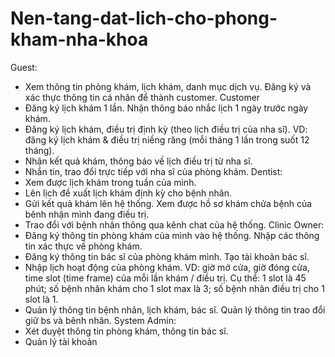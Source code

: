# Nen-tang-dat-lich-cho-phong-kham-nha-khoa
Guest:
- Xem thông tin phòng khám, lịch khám, danh mục dịch vụ. Đăng ký và xác thực thông tin cá nhân để thành customer.
Customer
- Đăng ký lịch khám 1 lần. Nhận thông báo nhắc lịch 1 ngày trước ngày khám.
- Đăng ký lịch khám, điều trị định kỳ (theo lịch điều trị của nha sĩ). VD: đăng ký lịch khám & điều trị niềng răng (mỗi tháng 1 lần trong suốt 12 tháng).
- Nhận kết quả khám, thông báo về lịch điều trị từ nha sĩ. 
- Nhắn tin, trao đổi trực tiếp với nha sĩ của phòng khám.
Dentist:
- Xem được lịch khám trong tuần của mình.
- Lên lịch đề xuất lịch khám định kỳ cho bệnh nhân.
- Gửi kết quả khám lên hệ thống. Xem được hồ sơ khám chửa bệnh của bênh nhận mình đang điều trị.
- Trao đổi với bệnh nhân thông qua kênh chat của hệ thống.
Clinic Owner:
- Đăng ký thông tin phòng khám của mình vào hệ thống. Nhập các thông tin xác thực về phòng khám. 
- Đăng ký thông tin bác sĩ của phòng khám mình. Tạo tài khoản bác sĩ.
- Nhập lịch hoạt động của phòng khám. VD: giờ mở cửa, giờ đóng cửa, time slot (time frame) của mỗi lần khám / điều trị. Cụ thể: 1 slot là 45 phút; số bệnh nhân khám cho 1 slot max là 3; số bệnh nhân điều trị cho 1 slot là 1.
- Quản lý thông tin bệnh nhân, lịch khám, bác sĩ. Quản lý thông tin trao đổi giữ bs và bênh nhân.
System Admin:
- Xét duyệt thông tin phòng khám, thông tin bác sĩ.
- Quản lý tài khoản
